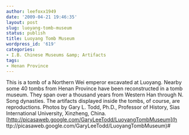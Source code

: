 ```yaml
---
author: leefoxx1949
date: '2009-04-21 19:46:35'
layout: post
slug: luoyang-tomb-museum
status: publish
title: Luoyang Tomb Museum
wordpress_id: '619'
categories:
- I.B. Chinese Museums &amp; Artifacts
tags:
- Henan Province
---
```


This is a tomb of a Northern Wei emperor excavated at Luoyang. Nearby some 40
tombs from Henan Province have been reconstructed in a tomb museum. They span
over a thousand years from Western Han through N. Song dynasties. The
artifacts displayed inside the tombs, of course, are reproductions. Photos by
Gary L. Todd, Ph.D., Professor of History, Sias International University,
Xinzheng, China. [http://picasaweb.google.com/GaryLeeTodd/LuoyangTombMuseum](h
ttp://picasaweb.google.com/GaryLeeTodd/LuoyangTombMuseum)#

